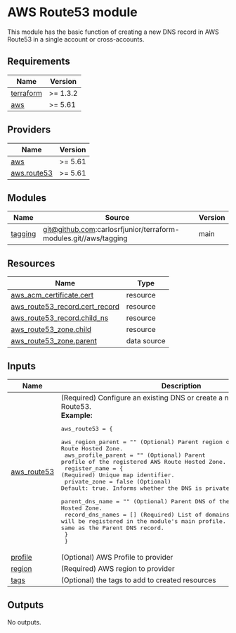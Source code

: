 # AWS Route53 module

This module has the basic function of creating a new DNS record in AWS Route53 in a single account or cross-accounts.

## Requirements

| Name | Version |
|------|---------|
| <a name="requirement_terraform"></a> [terraform](#requirement\_terraform) | >= 1.3.2 |
| <a name="requirement_aws"></a> [aws](#requirement\_aws) | >= 5.61 |

## Providers

| Name | Version |
|------|---------|
| <a name="provider_aws"></a> [aws](#provider\_aws) | >= 5.61 |
| <a name="provider_aws.route53"></a> [aws.route53](#provider\_aws.route53) | >= 5.61 |

## Modules

| Name | Source | Version |
|------|--------|---------|
| <a name="module_tagging"></a> [tagging](#module\_tagging) | git@github.com:carlosrfjunior/terraform-modules.git//aws/tagging | main |

## Resources

| Name | Type |
|------|------|
| [aws_acm_certificate.cert](https://registry.terraform.io/providers/hashicorp/aws/latest/docs/resources/acm_certificate) | resource |
| [aws_route53_record.cert_record](https://registry.terraform.io/providers/hashicorp/aws/latest/docs/resources/route53_record) | resource |
| [aws_route53_record.child_ns](https://registry.terraform.io/providers/hashicorp/aws/latest/docs/resources/route53_record) | resource |
| [aws_route53_zone.child](https://registry.terraform.io/providers/hashicorp/aws/latest/docs/resources/route53_zone) | resource |
| [aws_route53_zone.parent](https://registry.terraform.io/providers/hashicorp/aws/latest/docs/data-sources/route53_zone) | data source |

## Inputs

| Name | Description | Type | Default | Required |
|------|-------------|------|---------|:--------:|
| <a name="input_aws_route53"></a> [aws\_route53](#input\_aws\_route53) | (Required) Configure an existing DNS or create a new one in AWS Route53.<br/>  **Example:**<pre>aws_route53 = {<br/>    aws_region_parent  = ""     (Optional) Parent region of the registered AWS Route Hosted Zone.<br/>    aws_profile_parent = ""     (Optional) Parent profile of the registered AWS Route Hosted Zone.<br/>    register_name = {           (Required) Unique map identifier.<br/>      private_zone     = false  (Optional) Default: true. Informs whether the DNS is private or not.<br/>      parent_dns_name  = ""     (Optional) Parent DNS of the registered AWS Route Hosted Zone.<br/>      record_dns_names = []     (Required) List of domains that will be registered in the module's main profile. May or may not be the same as the Parent DNS record.<br/>    }<br/>  }</pre> | `any` | `{}` | no |
| <a name="input_profile"></a> [profile](#input\_profile) | (Optional) AWS Profile to provider | `string` | `"default"` | no |
| <a name="input_region"></a> [region](#input\_region) | (Required) AWS region to provider | `string` | n/a | yes |
| <a name="input_tags"></a> [tags](#input\_tags) | (Optional) the tags to add to created resources | `map(string)` | `{}` | no |

## Outputs

No outputs.

